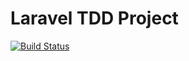 # Laravel TDD Project

[![Build Status](https://travis-ci.org/nafiesl/Laravel-TDD.svg?branch=master)](https://travis-ci.org/nafiesl/Laravel-TDD)
